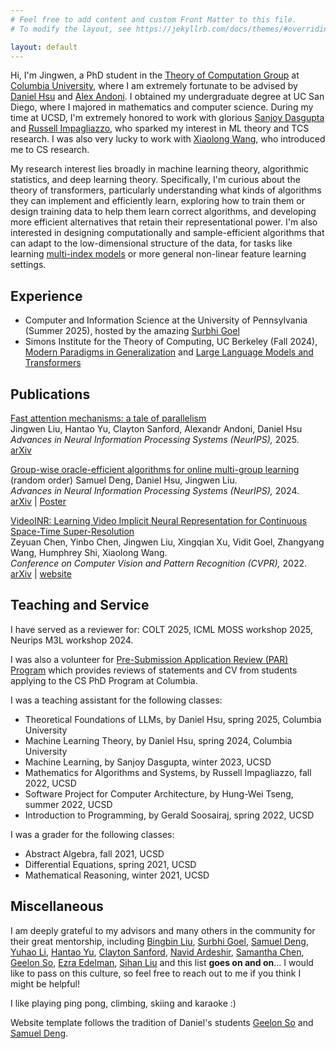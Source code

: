 ```yaml
---
# Feel free to add content and custom Front Matter to this file.
# To modify the layout, see https://jekyllrb.com/docs/themes/#overriding-theme-defaults

layout: default
---
```

Hi, I'm Jingwen, a PhD student in the [Theory of Computation Group](https://theory.cs.columbia.edu/) at [Columbia University](https://www.columbia.edu/), where I am extremely fortunate to be advised by [Daniel Hsu](https://www.cs.columbia.edu/~djhsu/) and [Alex Andoni](https://www.cs.columbia.edu/~andoni/). I obtained my undergraduate degree at UC San Diego, where I majored in mathematics and computer science. During my time at UCSD, I'm extremely honored to work with glorious [Sanjoy Dasgupta](https://cseweb.ucsd.edu/~dasgupta/) and [Russell Impagliazzo](https://cseweb.ucsd.edu/~russell/), who sparked my interest in ML theory and TCS research. I was also very lucky to work with [Xiaolong Wang](https://xiaolonw.github.io/), who introduced me to CS research. 

My research interest lies broadly in machine learning theory, algorithmic statistics, and deep learning theory. Specifically, I'm curious about the theory of transformers, particularly understanding what kinds of algorithms they can implement and efficiently learn, exploring how to train them or design training data to help them learn correct algorithms, and developing more efficient alternatives that retain their representational power. I'm also interested in designing computationally and sample-efficient algorithms that can adapt to the low-dimensional structure of the data, for tasks like learning [multi-index models](https://arxiv.org/pdf/2504.05426) or more general non-linear feature learning settings. 


## Experience
- Computer and Information Science at the University of Pennsylvania (Summer 2025), hosted by the amazing [Surbhi Goel](https://www.surbhigoel.com/)
- Simons Institute for the Theory of Computing, UC Berkeley (Fall 2024), [Modern Paradigms in Generalization](https://simons.berkeley.edu/programs/modern-paradigms-generalization) and [Large Language Models and Transformers](https://simons.berkeley.edu/programs/special-year-large-language-models-transformers-part-1)

## Publications

[Fast attention mechanisms: a tale of parallelism]()<br>
Jingwen Liu, Hantao Yu, Clayton Sanford, Alexandr Andoni, Daniel Hsu <br>
*Advances in Neural Information Processing Systems (NeurIPS),* 2025. <br>
[arXiv](https://arxiv.org/abs/2509.09001)

[Group-wise oracle-efficient algorithms for online multi-group learning](https://proceedings.neurips.cc/paper_files/paper/2024/file/45afdc1958befe9b60af7b445e768b10-Paper-Conference.pdf)<br>
(random order) Samuel Deng, Daniel Hsu, Jingwen Liu.<br>
*Advances in Neural Information Processing Systems (NeurIPS),* 2024. <br>
[arXiv](https://arxiv.org/abs/2406.05287) | [Poster](/assets/poster_oracle.pdf) 

[VideoINR: Learning Video Implicit Neural Representation for Continuous Space-Time Super-Resolution](https://openaccess.thecvf.com/content/CVPR2022/papers/Chen_VideoINR_Learning_Video_Implicit_Neural_Representation_for_Continuous_Space-Time_Super-Resolution_CVPR_2022_paper.pdf)<br>
Zeyuan Chen, Yinbo Chen, Jingwen Liu, Xingqian Xu, Vidit Goel, Zhangyang Wang, Humphrey Shi, Xiaolong Wang.<br>
*Conference on Computer Vision and Pattern Recognition (CVPR),* 2022. <br>
[arXiv](https://arxiv.org/abs/2206.04647) | [website](https://zeyuan-chen.com/VideoINR/)


## Teaching and Service

I have served as a reviewer for: COLT 2025, ICML MOSS workshop 2025, Neurips M3L workshop 2024. 

I was also a volunteer for [Pre-Submission Application Review (PAR) Program](https://www.cs.columbia.edu/cscu-phd-par-program/) which provides reviews of statements and CV from students applying to the CS PhD Program at Columbia. 

I was a teaching assistant for the following classes:
- Theoretical Foundations of LLMs, by Daniel Hsu, spring 2025, Columbia University
- Machine Learning Theory, by Daniel Hsu, spring 2024, Columbia University
- Machine Learning, by Sanjoy Dasgupta, winter 2023, UCSD
- Mathematics for Algorithms and Systems, by Russell Impagliazzo, fall 2022, UCSD
- Software Project for Computer Architecture, by Hung-Wei Tseng, summer 2022, UCSD
- Introduction to Programming, by Gerald Soosairaj, spring 2022, UCSD

I was a grader for the following classes:
- Abstract Algebra, fall 2021, UCSD
- Differential Equations, spring 2021, UCSD
- Mathematical Reasoning, winter 2021, UCSD

## Miscellaneous

I am deeply grateful to my advisors and many others in the community for their great mentorship, including [Bingbin Liu](https://clarabing.github.io/), [Surbhi Goel](https://www.surbhigoel.com/), [Samuel Deng](https://samuel-deng.github.io/), [Yuhao Li](https://yuhao.li/), [Hantao Yu](https://www.hantaoyu.org/), [Clayton Sanford](https://claytonsanford.com/), [Navid Ardeshir](https://mathblasphemy.netlify.app/), [Samantha Chen](https://chens5.github.io/), [Geelon So](https://geelon.github.io/), [Ezra Edelman](https://www.ezraedelman.com/), [Sihan Liu](https://lteins.github.io/) and this list **goes on and on**... I would like to pass on this culture, so feel free to reach out to me if you think I might be helpful!

I like playing ping pong, climbing, skiing and karaoke :)

Website template follows the tradition of Daniel's students [Geelon So](https://geelon.github.io/) and [Samuel Deng](https://samuel-deng.github.io/).
